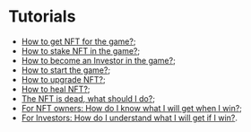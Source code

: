 # Tutorials
* [How to get NFT for the game?](https://TBD.com);
* [How to stake NFT in the game?](https://TBD.com);
* [How to become an Investor in the game?](https://TBD.com);
* [How to start the game?](https://TBD.com);
* [How to upgrade NFT?](https://TBD.com);
* [How to heal NFT?](https://TBD.com);
* [The NFT is dead, what should I do?](https://TBD.com);
* [For NFT owners: How do I know what I will get when I win?](https://TBD.com);
* [For Investors: How do I understand what I will get if I win?](https://TBD.com).